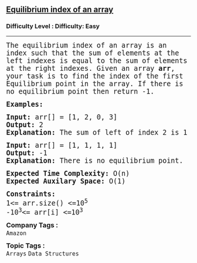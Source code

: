 <h2><a href="https://www.geeksforgeeks.org/problems/equilibrium-index-of-an-array/1?page=1&difficulty=Basic,Easy&status=unsolved,attempted&sortBy=accuracy">Equilibrium index of an array</a></h2><h3>Difficulty Level : Difficulty: Easy</h3><hr><div class="problems_problem_content__Xm_eO"><p><span style="font-size: 14pt; font-family: 'andale mono', monospace;">The equilibrium index of an array is an index such that the sum of elements at the left indexes is equal to the sum of elements at the right indexes. Given an array <strong>arr</strong>, your task is to find the index of the first Equilibrium point in the array. If there is no equilibrium point then return -1.</span></p>
<p><span style="font-size: 14pt; font-family: 'andale mono', monospace;"><strong>Examples:</strong></span></p>
<pre><span style="font-size: 14pt; font-family: 'andale mono', monospace;"><strong>Input: </strong>arr[] = [1, 2, 0, 3]<br><strong>Output: </strong>2<br><strong>Explanation:&nbsp;</strong>The sum of left of index 2 is 1 + 2 = 3 and the sum on right index of 2 is 3.</span></pre>
<pre><span style="font-size: 14pt; font-family: 'andale mono', monospace;"><strong style="white-space: normal;">Input: </strong><span style="white-space: normal;">arr[] = [1, 1, 1, 1]</span><br style="white-space: normal;"><strong style="white-space: normal;">Output: </strong>-1<br style="white-space: normal;"><strong style="white-space: normal;">Explanation:&nbsp;</strong>There is no equilibrium point.</span></pre>
<p><span style="font-size: 14pt; font-family: 'andale mono', monospace;"><strong>Expected Time Complexity:</strong> O(n)<br><strong>Expected Auxilary Space: </strong>O(1)</span></p>
<p><span style="font-size: 14pt; font-family: 'andale mono', monospace;"><strong>Constraints:</strong><br>1&lt;= arr.size() &lt;=10<sup>5<br></sup></span><span style="font-size: 14pt; font-family: 'andale mono', monospace;">-10<sup>3</sup>&lt;= arr[i] &lt;=10<sup>3</sup><br></span></p></div><p><span style=font-size:18px><strong>Company Tags : </strong><br><code>Amazon</code>&nbsp;<br><p><span style=font-size:18px><strong>Topic Tags : </strong><br><code>Arrays</code>&nbsp;<code>Data Structures</code>&nbsp;